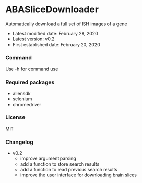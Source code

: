 # ABASliceDownloader

Automatically download a full set of ISH images of a gene

-   Latest modified date: February 28, 2020
-   Latest version: v0.2
-   First established date: February 20, 2020

### Command

Use -h for command use


### Required packages

-   allensdk
-   selenium
-   chromedriver

### License

MIT

### Changelog

-   v0.2
    -   improve argument parsing
    -   add a function to store search results
    -   add a function to read previous search results
    -   improve the user interface for downloading brain slices